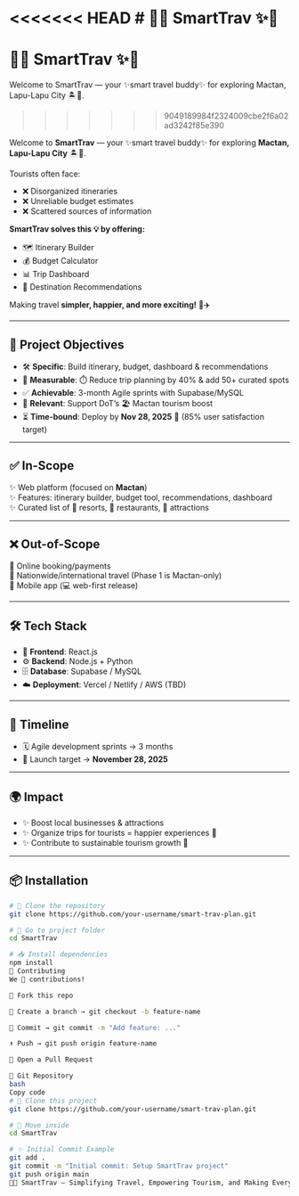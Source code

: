 <<<<<<< HEAD
﻿# 🌴✨ SmartTrav ✨🌴  
=======
# 🌴✨ SmartTrav ✨🌴
Welcome to SmartTrav — your ✨smart travel buddy✨ for exploring Mactan, Lapu-Lapu City 🏝️💼.
>>>>>>> 9049189984f2324009cbe2f6a02ad3242f85e390

Welcome to **SmartTrav** — your ✨smart travel buddy✨ for exploring **Mactan, Lapu-Lapu City** 🏝️💼.  

Tourists often face:  
- ❌ Disorganized itineraries  
- ❌ Unreliable budget estimates  
- ❌ Scattered sources of information  

**SmartTrav solves this 💡 by offering:**  
- 🗺️ Itinerary Builder  
- 💰 Budget Calculator  
- 📊 Trip Dashboard  
- 🌟 Destination Recommendations  

Making travel **simpler, happier, and more exciting!** 🥳✈️  

---

## 🎯 Project Objectives  

- 🛠️ **Specific**: Build itinerary, budget, dashboard & recommendations  
- 📏 **Measurable**: ⏱️ Reduce trip planning by 40% & add 50+ curated spots  
- ✅ **Achievable**: 3-month Agile sprints with Supabase/MySQL  
- 📌 **Relevant**: Support DoT’s 🏖️ Mactan tourism boost  
- ⏳ **Time-bound**: Deploy by **Nov 28, 2025** 🎉 (85% user satisfaction target)  

---

## ✅ In-Scope  

✨ Web platform (focused on **Mactan**)  
✨ Features: itinerary builder, budget tool, recommendations, dashboard  
✨ Curated list of 🌊 resorts, 🍴 restaurants, 🎡 attractions  

---

## ❌ Out-of-Scope  

🚫 Online booking/payments  
🚫 Nationwide/international travel (Phase 1 is Mactan-only)  
🚫 Mobile app (💻 web-first release)  

---

## 🛠️ Tech Stack  

- 🎨 **Frontend**: React.js  
- ⚙️ **Backend**: Node.js + Python  
- 🗄️ **Database**: Supabase / MySQL  
- ☁️ **Deployment**: Vercel / Netlify / AWS (TBD)  

---

## 📅 Timeline  

- 🗓️ Agile development sprints → 3 months  
- 🚀 Launch target → **November 28, 2025**  

---

## 🌍 Impact  

- ✨ Boost local businesses & attractions  
- ✨ Organize trips for tourists = happier experiences 🌸  
- ✨ Contribute to sustainable tourism growth 🌿  

---

## 📦 Installation  

```bash
# 🐧 Clone the repository
git clone https://github.com/your-username/smart-trav-plan.git

# 📂 Go to project folder
cd SmartTrav

# 📥 Install dependencies
npm install
🤝 Contributing
We 💖 contributions!

🍴 Fork this repo

🌱 Create a branch → git checkout -b feature-name

📝 Commit → git commit -m "Add feature: ..."

⬆️ Push → git push origin feature-name

🎉 Open a Pull Request

🔗 Git Repository
bash
Copy code
# 🐧 Clone this project
git clone https://github.com/your-username/smart-trav-plan.git

# 📂 Move inside
cd SmartTrav

# ✨ Initial Commit Example
git add .
git commit -m "Initial commit: Setup SmartTrav project"
git push origin main
🌴💖 SmartTrav – Simplifying Travel, Empowering Tourism, and Making Every Journey Magical! 💖🌴